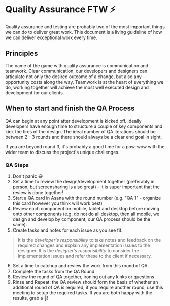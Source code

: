# Quality Assurance FTW :zap:
Quality assurance and testing are probably two of the most important things we can do to deliver great work. This document is a living guideline of how we can deliver exceptional work every time.

## Principles
The name of the game with quality assurance is communication and teamwork. Clear communication, our developers and designers can articulate not only the desired outcome of a change, but also any opportunity costs along the way. Teamwork is at the heart of everything we do, working together will achieve the most well executed design and development for our clients.

## When to start and finish the QA Process
QA can begin at any point after development is kicked off. Ideally developers have enough time to structure a couple of key components and kick the tires of the design. The ideal number of QA iterations should be between 2 - 3 rounds and there should always be a clear end goal in sight. 

If you are beyond round 3, it's probably a good time for a pow-wow with the wider team to discuss the project's unique challenges.

### QA Steps

1. Don't panic :smiley:
2. Set a time to review the design/development together (preferably in person, but screensharing is also great) - it is super important that the review is done together!
3. Start a QA card in Asana with the round number (e.g. "QA 1" - organize this card however you think will work best)
4. Review each component on mobile, tablet and desktop before moving onto other components (e.g. do not do all desktop, then all mobile, we design and develop by component, our QA process should be the same).
5. Create tasks and notes for each issue as you see fit.
>It is the *developer's responsibility* to take notes and feedback on the required changes and explain any implementation issues to the designer.
>It is the *designer's responsibility* to consider the implementation issues and refer these to the client if necessary.
6. Set a time to catchup and review the work from this round of QA
7. Complete the tasks from the QA Round
8. Review the round of QA together, ironing out any kinks or questions
7. Rinse and Repeat: the QA review should form the basis of whether an additional round of QA is required, if you require another round, use this meeting to setup the required tasks. If you are both happy with the results, grab a :beers:!

